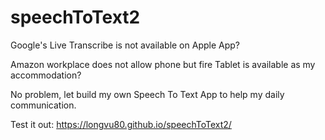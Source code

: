 # speechToText2
Google's Live Transcribe is not available on Apple App? 

Amazon workplace does not allow phone but fire Tablet is available as my accommodation? 

No problem, let build my own Speech To Text App to help my daily communication.

Test it out: https://longvu80.github.io/speechToText2/
